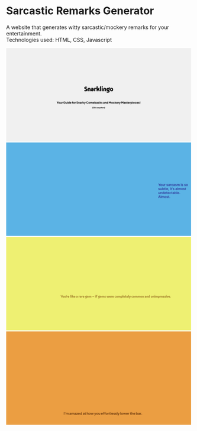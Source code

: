 # Sarcastic Remarks Generator
A website that generates witty sarcastic/mockery remarks for your entertainment. 
<br>
Technologies used: HTML, CSS, Javascript
<br>
<div>
  <img src="/img/sarcastic-generator-home.png" width="500">
  <img src="/img/sarcastic-generator-1.png" width="500">
  <img src="/img/sarcastic-generator-2.png" width="500">
  <img src="/img/sarcastic-generator-3.png" width="500">
</div>
